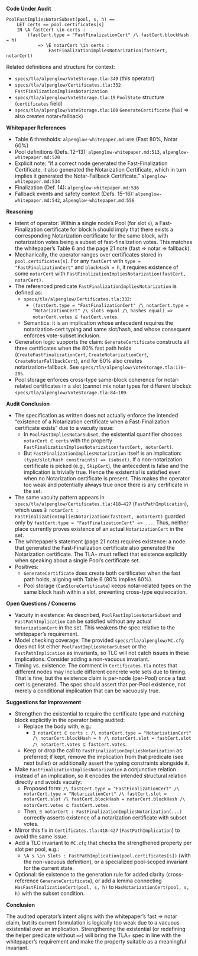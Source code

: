 **Code Under Audit**

```
PoolFastImpliesNotarSubset(pool, s, h) ==
    LET certs == pool.certificates[s]
    IN \A fastCert \in certs :
        (fastCert.type = "FastFinalizationCert" /\ fastCert.blockHash = h)
            => \E notarCert \in certs :
                FastFinalizationImpliesNotarization(fastCert, notarCert)
```

Related definitions and structure for context:
- `specs/tla/alpenglow/VoteStorage.tla:349` (this operator)
- `specs/tla/alpenglow/Certificates.tla:332` `FastFinalizationImpliesNotarization`
- `specs/tla/alpenglow/VoteStorage.tla:19` `PoolState` structure (`certificates` field)
- `specs/tla/alpenglow/VoteStorage.tla:160` `GenerateCertificate` (fast ⇒ also creates notar+fallback)

**Whitepaper References**

- Table 6 thresholds: `alpenglow-whitepaper.md:498` (Fast 80%, Notar 60%)
- Pool definitions (Defs. 12–13): `alpenglow-whitepaper.md:513`, `alpenglow-whitepaper.md:520`
- Explicit note: “if a correct node generated the Fast-Finalization Certificate, it also generated the Notarization Certificate, which in turn implies it generated the Notar-Fallback Certificate.” `alpenglow-whitepaper.md:534`
- Finalization (Def. 14): `alpenglow-whitepaper.md:536`
- Fallback events and safety context (Defs. 15–16): `alpenglow-whitepaper.md:542`, `alpenglow-whitepaper.md:556`

**Reasoning**

- Intent of operator: Within a single node’s Pool (for slot `s`), a Fast-Finalization certificate for block `h` should imply that there exists a corresponding Notarization certificate for the same block, with notarization votes being a subset of fast-finalization votes. This matches the whitepaper’s Table 6 and the page 21 note (fast ⇒ notar ⇒ fallback).
- Mechanically, the operator ranges over certificates stored in `pool.certificates[s]`. For any `fastCert` with `type = "FastFinalizationCert"` and `blockHash = h`, it requires existence of some `notarCert` with `FastFinalizationImpliesNotarization(fastCert, notarCert)`.
- The referenced predicate `FastFinalizationImpliesNotarization` is defined as:
  - `specs/tla/alpenglow/Certificates.tla:332`:
    - `(fastCert.type = "FastFinalizationCert" /\ notarCert.type = "NotarizationCert" /\ slots equal /\ hashes equal) => notarCert.votes ⊆ fastCert.votes`.
  - Semantics: it is an implication whose antecedent requires the notarization-cert typing and same slot/hash, and whose consequent enforces vote-subset inclusion.
- Generation logic supports the claim: `GenerateCertificate` constructs all three certificates when the 80% fast path holds (`CreateFastFinalizationCert`, `CreateNotarizationCert`, `CreateNotarFallbackCert`), and for 60% also creates notarization+fallback. See `specs/tla/alpenglow/VoteStorage.tla:176–205`.
- Pool storage enforces cross-type same-block coherence for notar-related certificates in a slot (cannot mix notar types for different blocks): `specs/tla/alpenglow/VoteStorage.tla:84–109`.

**Audit Conclusion**

- The specification as written does not actually enforce the intended “existence of a Notarization certificate when a Fast-Finalization certificate exists” due to a vacuity issue:
  - In `PoolFastImpliesNotarSubset`, the existential quantifier chooses `notarCert ∈ certs` with the property `FastFinalizationImpliesNotarization(fastCert, notarCert)`.
  - But `FastFinalizationImpliesNotarization` itself is an implication: `(type/slot/hash constraints) => (subset)`. If a non-notarization certificate is picked (e.g., `SkipCert`), the antecedent is false and the implication is trivially true. Hence the existential is satisfied even when no Notarization certificate is present. This makes the operator too weak and potentially always true once there is any certificate in the set.
- The same vacuity pattern appears in `specs/tla/alpenglow/Certificates.tla:418–427` (`FastPathImplication`), which uses `∃ notarCert : FastFinalizationImpliesNotarization(fastCert, notarCert)` guarded only by `fastCert.type = "FastFinalizationCert" => ...`. Thus, neither place currently proves existence of an actual `NotarizationCert` in the set.
- The whitepaper’s statement (page 21 note) requires existence: a node that generated the Fast-Finalization certificate also generated the Notarization certificate. The TLA+ must reflect that existence explicitly when speaking about a single Pool’s certificate set.
- Positives:
  - `GenerateCertificate` does create both certificates when the fast path holds, aligning with Table 6 (80% implies 60%).
  - Pool storage (`CanStoreCertificate`) keeps notar-related types on the same block hash within a slot, preventing cross-type equivocation.

**Open Questions / Concerns**

- Vacuity in existence: As described, `PoolFastImpliesNotarSubset` and `FastPathImplication` can be satisfied without any actual `NotarizationCert` in the set. This weakens the spec relative to the whitepaper’s requirement.
- Model checking coverage: The provided `specs/tla/alpenglow/MC.cfg` does not list either `PoolFastImpliesNotarSubset` or the `FastPathImplication` as invariants, so TLC will not catch issues in these implications. Consider adding a non-vacuous invariant.
- Timing vs. existence: The comment in `Certificates.tla` notes that different nodes may include different concrete vote sets due to timing. That is fine, but the existence claim is per-node (per-Pool) once a fast cert is generated. The spec should assert that per-Pool existence, not merely a conditional implication that can be vacuously true.

**Suggestions for Improvement**

- Strengthen the existential to require the certificate type and matching block explicitly in the operator being audited:
  - Replace the body with, e.g.:
    - `∃ notarCert ∈ certs : /\ notarCert.type = "NotarizationCert" /\ notarCert.blockHash = h /\ notarCert.slot = fastCert.slot /\ notarCert.votes ⊆ fastCert.votes`.
  - Keep or drop the call to `FastFinalizationImpliesNotarization` as preferred; if kept, remove the implication from that predicate (see next bullet) or additionally assert the typing constraints alongside it.
- Make `FastFinalizationImpliesNotarization` a conjunctive relation instead of an implication, so it encodes the intended structural relation directly and avoids vacuity:
  - Proposed form: `/\ fastCert.type = "FastFinalizationCert" /\ notarCert.type = "NotarizationCert" /\ fastCert.slot = notarCert.slot /\ fastCert.blockHash = notarCert.blockHash /\ notarCert.votes ⊆ fastCert.votes`.
  - Then, `∃ notarCert : FastFinalizationImpliesNotarization(...)` correctly asserts existence of a notarization certificate with subset votes.
- Mirror this fix in `Certificates.tla:418–427` (`FastPathImplication`) to avoid the same issue.
- Add a TLC invariant to `MC.cfg` that checks the strengthened property per slot per pool, e.g.:
  - `\A s \in Slots : FastPathImplication(pool.certificates[s])` (with the non-vacuous definition), or a specialized pool-scoped invariant for the current state.
- Optional: tie existence to the generation rule for added clarity (cross-reference `GenerateCertificate`), or add a lemma connecting `HasFastFinalizationCert(pool, s, h)` to `HasNotarizationCert(pool, s, h)` with the subset condition.

**Conclusion**

The audited operator’s intent aligns with the whitepaper’s fast ⇒ notar claim, but its current formulation is logically too weak due to a vacuous existential over an implication. Strengthening the existential (or redefining the helper predicate without `=>`) will bring the TLA+ spec in line with the whitepaper’s requirement and make the property suitable as a meaningful invariant.

